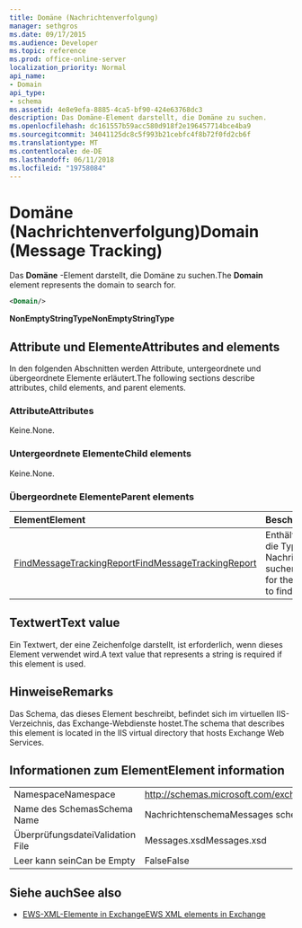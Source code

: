 ```yaml
---
title: Domäne (Nachrichtenverfolgung)
manager: sethgros
ms.date: 09/17/2015
ms.audience: Developer
ms.topic: reference
ms.prod: office-online-server
localization_priority: Normal
api_name:
- Domain
api_type:
- schema
ms.assetid: 4e8e9efa-8885-4ca5-bf90-424e63768dc3
description: Das Domäne-Element darstellt, die Domäne zu suchen.
ms.openlocfilehash: dc161557b59acc580d918f2e196457714bce4ba9
ms.sourcegitcommit: 34041125dc8c5f993b21cebfc4f8b72f0fd2cb6f
ms.translationtype: MT
ms.contentlocale: de-DE
ms.lasthandoff: 06/11/2018
ms.locfileid: "19758084"
---
```

# <a name="domain-message-tracking"></a><span data-ttu-id="e98d6-103">Domäne (Nachrichtenverfolgung)</span><span class="sxs-lookup"><span data-stu-id="e98d6-103">Domain (Message Tracking)</span></span>

<span data-ttu-id="e98d6-104">Das **Domäne** -Element darstellt, die Domäne zu suchen.</span><span class="sxs-lookup"><span data-stu-id="e98d6-104">The **Domain** element represents the domain to search for.</span></span> 
  
```XML
<Domain/>
```

 <span data-ttu-id="e98d6-105">**NonEmptyStringType**</span><span class="sxs-lookup"><span data-stu-id="e98d6-105">**NonEmptyStringType**</span></span>
## <a name="attributes-and-elements"></a><span data-ttu-id="e98d6-106">Attribute und Elemente</span><span class="sxs-lookup"><span data-stu-id="e98d6-106">Attributes and elements</span></span>

<span data-ttu-id="e98d6-107">In den folgenden Abschnitten werden Attribute, untergeordnete und übergeordnete Elemente erläutert.</span><span class="sxs-lookup"><span data-stu-id="e98d6-107">The following sections describe attributes, child elements, and parent elements.</span></span>
  
### <a name="attributes"></a><span data-ttu-id="e98d6-108">Attribute</span><span class="sxs-lookup"><span data-stu-id="e98d6-108">Attributes</span></span>

<span data-ttu-id="e98d6-109">Keine.</span><span class="sxs-lookup"><span data-stu-id="e98d6-109">None.</span></span>
  
### <a name="child-elements"></a><span data-ttu-id="e98d6-110">Untergeordnete Elemente</span><span class="sxs-lookup"><span data-stu-id="e98d6-110">Child elements</span></span>

<span data-ttu-id="e98d6-111">Keine.</span><span class="sxs-lookup"><span data-stu-id="e98d6-111">None.</span></span>
  
### <a name="parent-elements"></a><span data-ttu-id="e98d6-112">Übergeordnete Elemente</span><span class="sxs-lookup"><span data-stu-id="e98d6-112">Parent elements</span></span>

|<span data-ttu-id="e98d6-113">**Element**</span><span class="sxs-lookup"><span data-stu-id="e98d6-113">**Element**</span></span>|<span data-ttu-id="e98d6-114">**Beschreibung**</span><span class="sxs-lookup"><span data-stu-id="e98d6-114">**Description**</span></span>|
|:-----|:-----|
|[<span data-ttu-id="e98d6-115">FindMessageTrackingReport</span><span class="sxs-lookup"><span data-stu-id="e98d6-115">FindMessageTrackingReport</span></span>](findmessagetrackingreport.md) <br/> |<span data-ttu-id="e98d6-116">Enthält die Kriterien für die Typen von Nachrichten suchen.</span><span class="sxs-lookup"><span data-stu-id="e98d6-116">Contains criteria for the types of messages to find.</span></span>  <br/> |
   
## <a name="text-value"></a><span data-ttu-id="e98d6-117">Textwert</span><span class="sxs-lookup"><span data-stu-id="e98d6-117">Text value</span></span>

<span data-ttu-id="e98d6-118">Ein Textwert, der eine Zeichenfolge darstellt, ist erforderlich, wenn dieses Element verwendet wird.</span><span class="sxs-lookup"><span data-stu-id="e98d6-118">A text value that represents a string is required if this element is used.</span></span>
  
## <a name="remarks"></a><span data-ttu-id="e98d6-119">Hinweise</span><span class="sxs-lookup"><span data-stu-id="e98d6-119">Remarks</span></span>

<span data-ttu-id="e98d6-120">Das Schema, das dieses Element beschreibt, befindet sich im virtuellen IIS-Verzeichnis, das Exchange-Webdienste hostet.</span><span class="sxs-lookup"><span data-stu-id="e98d6-120">The schema that describes this element is located in the IIS virtual directory that hosts Exchange Web Services.</span></span>
  
## <a name="element-information"></a><span data-ttu-id="e98d6-121">Informationen zum Element</span><span class="sxs-lookup"><span data-stu-id="e98d6-121">Element information</span></span>

|||
|:-----|:-----|
|<span data-ttu-id="e98d6-122">Namespace</span><span class="sxs-lookup"><span data-stu-id="e98d6-122">Namespace</span></span>  <br/> |http://schemas.microsoft.com/exchange/services/2006/messages  <br/> |
|<span data-ttu-id="e98d6-123">Name des Schemas</span><span class="sxs-lookup"><span data-stu-id="e98d6-123">Schema Name</span></span>  <br/> |<span data-ttu-id="e98d6-124">Nachrichtenschema</span><span class="sxs-lookup"><span data-stu-id="e98d6-124">Messages schema</span></span>  <br/> |
|<span data-ttu-id="e98d6-125">Überprüfungsdatei</span><span class="sxs-lookup"><span data-stu-id="e98d6-125">Validation File</span></span>  <br/> |<span data-ttu-id="e98d6-126">Messages.xsd</span><span class="sxs-lookup"><span data-stu-id="e98d6-126">Messages.xsd</span></span>  <br/> |
|<span data-ttu-id="e98d6-127">Leer kann sein</span><span class="sxs-lookup"><span data-stu-id="e98d6-127">Can be Empty</span></span>  <br/> |<span data-ttu-id="e98d6-128">False</span><span class="sxs-lookup"><span data-stu-id="e98d6-128">False</span></span>  <br/> |
   
## <a name="see-also"></a><span data-ttu-id="e98d6-129">Siehe auch</span><span class="sxs-lookup"><span data-stu-id="e98d6-129">See also</span></span>

- [<span data-ttu-id="e98d6-130">EWS-XML-Elemente in Exchange</span><span class="sxs-lookup"><span data-stu-id="e98d6-130">EWS XML elements in Exchange</span></span>](ews-xml-elements-in-exchange.md)

